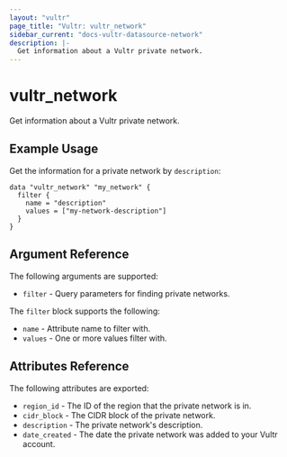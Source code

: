 ```yaml
---
layout: "vultr"
page_title: "Vultr: vultr_network"
sidebar_current: "docs-vultr-datasource-network"
description: |-
  Get information about a Vultr private network.
---
```


# vultr_network

Get information about a Vultr private network.

## Example Usage

Get the information for a private network by `description`:

```hcl
data "vultr_network" "my_network" {
  filter {
    name = "description"
    values = ["my-network-description"]
  }
}
```

## Argument Reference

The following arguments are supported:

* `filter` - Query parameters for finding private networks.

The `filter` block supports the following:

* `name` - Attribute name to filter with.
* `values` - One or more values filter with.

## Attributes Reference

The following attributes are exported:

* `region_id` - The ID of the region that the private network is in.
* `cidr_block` - The CIDR block of the private network.
* `description` - The private network's description.
* `date_created` - The date the private network was added to your Vultr account.